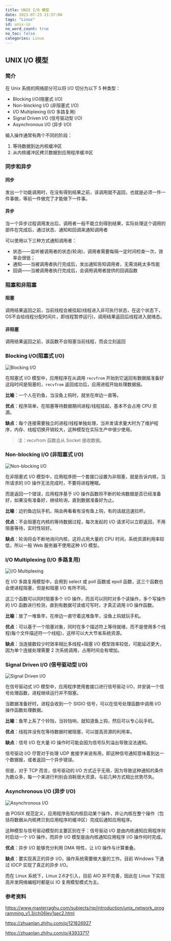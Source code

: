 ```yaml
---
title: UNIX I/O 模型
date: 2021-07-23 21:57:04
tags: "Linux"
id: unix-io
no_word_count: true
no_toc: false
categories: Linux
---
```


## UNIX I/O 模型

### 简介

在 Unix 系统的网络部分可以将 I/O 切分为以下 5 种类型：

- Blocking I/O(阻塞式 I/O)
- Non-blocking I/O (非阻塞式 I/O)
- I/O Multiplexing (I/O 多路复用)
- Signal Driven I/O (信号驱动型 I/O)
- Asynchronous I/O (异步 I/O)

输入操作通常有两个不同的阶段：

1. 等待数据到达内核缓冲区
2. 从内核缓冲区拷贝数据到应用程序缓冲区

### 同步和异步

#### 同步

发出一个功能调用时，在没有得到结果之前，该调用就不返回，也就是必须一件一件事做，等前一件做完了才能做下一件事。

#### 异步

当一个异步过程调用发出后，调用者一般不能立刻得到结果，实际处理这个调用的部件在完成后，通过状态、通知和回调来通知调用者

可以使用以下三种方式通知调用者：

- 状态——监听被调用者的状态(轮询)，调用者需要每隔一定时间检查一次，效率会很低；
- 通知——当被调用者执行完成后，发出通知告知调用者，无需消耗太多性能
- 回调——当被调用者执行完成后，会调用调用者提供的回调函数

### 阻塞和非阻塞

#### 阻塞

调用结果返回之前，当前线程会被挂起(线程进入非可执行状态，在这个状态下，OS不会给线程分配时间片，即线程暂停运行)，调用结果返回后线程进入就绪态。

#### 非阻塞

调用结果返回之前，该函数不会阻塞当前线程，而会立刻返回

### Blocking I/O(阻塞式 I/O)

![Blocking I/O](https://i.loli.net/2021/07/23/CR2rwfQo8aIAE7g.gif)

在阻塞式 I/O 模型中，应用程序在从调用 `recvfrom` 开始到它返回有数据报准备好这段时间是阻塞的，`recvfrom` 返回成功后，应用进程开始处理数据报。

**比喻**：一个人在钓鱼，当没鱼上钩时，就坐在岸边一直等。

**优点**：程序简单，在阻塞等待数据期间进程/线程挂起，基本不会占用 CPU 资源。

**缺点**：每个连接需要独立的进程/线程单独处理，当并发请求量大时为了维护程序，内存、线程切换开销较大，这种模型在实际生产中很少使用。

> 注：recvfrom 函数会从 Socket 接收数据。

### Non-blocking I/O (非阻塞式 I/O)

![Non-blocking I/O ](https://i.loli.net/2021/07/23/W9okQYTeRGMcms2.gif)

在非阻塞式 I/O 模型中，应用程序把一个套接口设置为非阻塞，就是告诉内核，当所请求的 I/O 操作无法完成时，不要将进程睡眠。

而是返回一个错误，应用程序基于 I/O 操作函数将不断的轮询数据是否已经准备好，如果没有准备好，继续轮询，直到数据准备好为止。

**比喻**：边钓鱼边玩手机，隔会再看看有没有鱼上钩，有的话就迅速拉杆。

**优点**：不会阻塞在内核的等待数据过程，每次发起的 I/O 请求可以立即返回，不用阻塞等待，实时性较好。

**缺点**：轮询将会不断地询问内核，这将占用大量的 CPU 时间，系统资源利用率较低，所以一般 Web 服务器不使用这种 I/O 模型。

### I/O Multiplexing (I/O 多路复用)

![I/O Multiplexing](https://i.loli.net/2021/07/23/KVbwIXNHDFCB2nU.gif)

在 I/O 多路复用模型中，会用到 select 或 poll 函数或 epoll 函数，这三个函数也会使进程阻塞，但是和阻塞 I/O 有所不同。

这三个函数可以同时阻塞多个 I/O 操作，而且可以同时对多个读操作，多个写操作的 I/O 函数进行检测，直到有数据可读或可写时，才真正调用 I/O 操作函数。

**比喻**：放了一堆鱼竿，在岸边一直守着这堆鱼竿，没鱼上钩就玩手机。

**优点**：可以基于一个阻塞对象，同时在多个描述符上等待就绪，而不是使用多个线程(每个文件描述符一个线程)，这样可以大大节省系统资源。

**缺点**：当连接数较少时效率相比多线程+阻塞 I/O 模型效率较低，可能延迟更大，因为单个连接处理需要 2 次系统调用，占用时间会有增加。

### Signal Driven I/O (信号驱动型 I/O)

![Signal Driven I/O](https://i.loli.net/2021/07/23/HKM6P5zBqCmhT9X.gif)

在信号驱动式 I/O 模型中，应用程序使用套接口进行信号驱动 I/O，并安装一个信号处理函数，进程继续运行并不阻塞。

当数据准备好时，进程会收到一个 SIGIO 信号，可以在信号处理函数中调用 I/O 操作函数处理数据。

**比喻**：鱼竿上系了个铃铛，当铃铛响，就知道鱼上钩，然后可以专心玩手机。

**优点**：线程并没有在等待数据时被阻塞，可以提高资源的利用率。

**缺点**：信号 I/O 在大量 IO 操作时可能会因为信号队列溢出导致没法通知。

信号驱动 I/O 尽管对于处理 UDP 套接字来说有用，即这种信号通知意味着到达一个数据报，或者返回一个异步错误。

但是，对于 TCP 而言，信号驱动的 I/O 方式近乎无用，因为导致这种通知的条件为数众多，每一个来进行判别会消耗很大资源，与前几种方式相比优势尽失。

### Asynchronous I/O (异步 I/O)

![Asynchronous I/O](https://i.loli.net/2021/07/23/3QrpFa9Yeiw4MnX.gif)

由 POSIX 规范定义，应用程序告知内核启动某个操作，并让内核在整个操作（包括将数据从内核拷贝到应用程序的缓冲区）完成后通知应用程序。

这种模型与信号驱动模型的主要区别在于：信号驱动 I/O 是由内核通知应用程序何时启动一个 I/O 操作，而异步 I/O 模型是由内核通知应用程序 I/O 操作何时完成。

**优点**：异步 I/O 能够充分利用 DMA 特性，让 I/O 操作与计算重叠。

**缺点**：要实现真正的异步 I/O，操作系统需要做大量的工作。目前 Windows 下通过 IOCP 实现了真正的异步 I/O。

而在 Linux 系统下，Linux 2.6才引入，目前 AIO 并不完善，因此在 Linux 下实现高并发网络编程时都是以 IO 复用模型模式为主。

### 参考资料

https://www.masterraghu.com/subjects/np/introduction/unix_network_programming_v1.3/ch06lev1sec2.html

https://zhuanlan.zhihu.com/p/121826927

https://zhuanlan.zhihu.com/p/43933717